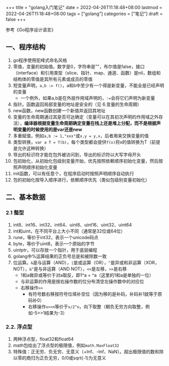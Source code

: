 +++
title = "golang入门笔记"
date = 2022-04-26T11:18:48+08:00
lastmod = 2022-04-26T11:18:48+08:00
tags = ["golang"]
categories = ["笔记"]
draft = false
+++

参考《Go程序设计语言》

## 一、程序结构

1. go程序使用驼峰式命名风格
2. 零值，变量的初始值。数字是0，字符串是""，布尔值是false，接口（interface）和引用类型（slice、指针、map、通道、函数）是nil，数组和结构体的零值是其所有元素或成员的零值
3. 短变量声明，`a,b := f()`，a和b中至少有一个得是新变量，不能全是已经声明的变量
    - 一个例外，如果a,b是在外层作用域声明的，`:=`会将它们声明为新变量
4. 指针。函数返回局部变量的地址是安全的（见 6.变量的生命周期）
5. new函数，new函数创建一个新值并返回其地址
6. 变量的生命周期通过其是否可达确定（变量可以在其初次声明的作用域之外存活），**编译器根据变量生命周期确定变量在栈上还是堆上分配，而不是根据声明变量的时候使用的是var还是new**
7. 多重赋值，例如`a,b := 1,"xxx"`或`x,y = y,x`，后者用来交换变量的值
8. 类型转换，`var a T = T(b)`，每个类型都会提供`T(x)`将x的值转换为T（前提是允许这种转换）
9. 导出的标识符才能在包外被访问到，导出的标识符以大写字母开头
10. 包初始化，从初始化包级别变量开始，优先按照依赖顺序初始化变量，然后按照声明顺序初始化变量
11. init函数，可以有任意个，在程序启动时按照声明顺序自动执行
12. 包的初始化按导入顺序进行，依赖顺序优先（类似包级别变量初始化）

## 二、基本数据

### 2.1 整型

1. int8、int16、int32、int64、uint8、uint16、uint32、uint64
2. int和uint，在不同平台上大小不同（通常是32位或64位）
3. rune，等价于int32，表示一个unicode码点
4. byte，等价于uint8，表示一个原始的字节
5. uintptr，可以存放一个指针，用于底层编程
6. golang中%运算结果的正负号总是和被除数一致
7. 位运算。`&`是与运算（AND），`|`是或运算（OR），`^`是异或和非运算（XOR，NOT），`&^`是与非运算（AND NOT），`<<`是左移，`>>`是右移
    - 1和a做异或等价于对a取反，即1^a = ^a（这里的1和a是单独的一位）
    - 与非运算的作用是按右操作数的位分布清空左操作数中的对应位
    - 右移操作`>>`
        - 有符号数右移按符号位填补空位（因为移的是补码，补码补1就等于原码补0）
        - 右移操作`x>>n`等价于`x/2^n`，向下取整（朝负无穷方向取整，例如-5>>1结果为-3）

### 2.2. 浮点型

1. 两种浮点型，float32和float64
2. math包给出了浮点型的极限值，例如`math.MaxFloat32` 
3. 特殊值：正无穷、负无穷、无意义（+Inf、-Inf、NaN）。超出极限值的数和除以零的商归为正负无穷，0/0或sqrt(-1)为无意义